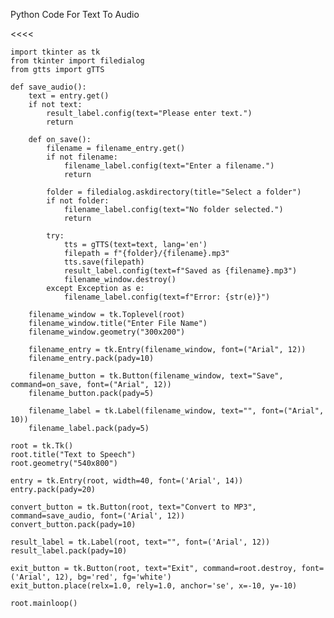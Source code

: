 Python Code For Text To Audio

<<<<

    import tkinter as tk
    from tkinter import filedialog
    from gtts import gTTS

    def save_audio():
        text = entry.get()
        if not text:
            result_label.config(text="Please enter text.")
            return

        def on_save():
            filename = filename_entry.get()
            if not filename:
                filename_label.config(text="Enter a filename.")
                return

            folder = filedialog.askdirectory(title="Select a folder")
            if not folder:
                filename_label.config(text="No folder selected.")
                return

            try:
                tts = gTTS(text=text, lang='en')
                filepath = f"{folder}/{filename}.mp3"
                tts.save(filepath)
                result_label.config(text=f"Saved as {filename}.mp3")
                filename_window.destroy()
            except Exception as e:
                filename_label.config(text=f"Error: {str(e)}")

        filename_window = tk.Toplevel(root)
        filename_window.title("Enter File Name")
        filename_window.geometry("300x200")

        filename_entry = tk.Entry(filename_window, font=("Arial", 12))
        filename_entry.pack(pady=10)

        filename_button = tk.Button(filename_window, text="Save", command=on_save, font=("Arial", 12))
        filename_button.pack(pady=5)

        filename_label = tk.Label(filename_window, text="", font=("Arial", 10))
        filename_label.pack(pady=5)

    root = tk.Tk()
    root.title("Text to Speech")
    root.geometry("540x800")

    entry = tk.Entry(root, width=40, font=('Arial', 14))
    entry.pack(pady=20)

    convert_button = tk.Button(root, text="Convert to MP3", command=save_audio, font=('Arial', 12))
    convert_button.pack(pady=10)

    result_label = tk.Label(root, text="", font=('Arial', 12))
    result_label.pack(pady=10)

    exit_button = tk.Button(root, text="Exit", command=root.destroy, font=('Arial', 12), bg='red', fg='white')
    exit_button.place(relx=1.0, rely=1.0, anchor='se', x=-10, y=-10)

    root.mainloop()

>>>>
